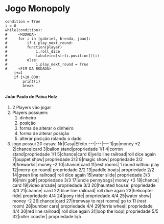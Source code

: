 # Jogo Monopoly

    condition = True
    i = 0
    while(condition):
    #     <RODADA>
    #     for i in [gabriel, brenda, joao]:
    #         if i.play_next_round:
    #         function(player)
    #             i.roll_dice
    #             tabuleiro[str(i.position)](i)
    #         else:
    #             i.play_next_round = True
    #     <FIM DA RODADA>
        i+=1
        if i>10_000:
            print(i)
            break

#### João Paulo de Paiva Holz
1. 2 Players vão jogar
1. Players possuem:
    1. dinheiro
    2. posição
    3. forma de alterar o dinheiro
    4. forma de alterar posição
    5. alterar posição rolando o dado
1. jogo possui 20 casas:
    Nr|Casa|Efeito
    ---|---|---
    1|go|money +2
    2|chance|card
    3|ballon stand|propriedade 1/1
    4|corron stand|propriedade 1/1
    5|chance|card
    6|yello line railroad|roll dice again
    7|puppet show| propriedade 2/2
    8|magic show| propriedade 2/2
    9|fireworks| money -2
    10|chance|card
    11|rest rooms| 1 round withou play
    12|merry-go round| propriedade 2/2
    13|paddle boats| propriedade 2/2
    14|green line railroad| roll dice again
    15|water slide| propriedade 3/3
    16|mini golf| propriedade 3/3
    17|uncle pennybags| money +3
    18|chance| card
    19|video arcade| propriedade 3/3
    20|haunted house| propriedade 3/3
    21|chance| card
    22|blue line railroad| roll dice again
    23|helicopter ride| propriedade 4/4
    24|pony ride| propriedade 4/4
    25|water show| money -2
    26|chance|card
    27|tremway to rest rooms| go to 11 (rest room)
    28|bumber cars| propriedade 4/4
    29|ferris wheel| propriedade 4/4
    30|red line railroad| roll dice again
    31|loop the loop| propriedade 5/5
    32|roller coaster| propriedade 5/5